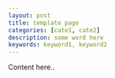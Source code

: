 ```yaml
---
layout: post
title: template page
categories: [cate1, cate2]
description: some word here
keywords: keyword1, keyword2
---
```


Content here..

